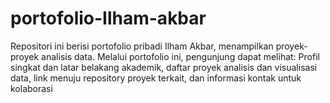 # portofolio-Ilham-akbar
Repositori ini berisi portofolio pribadi Ilham Akbar, menampilkan proyek-proyek analisis data. Melalui portofolio ini, pengunjung dapat melihat:  Profil singkat dan latar belakang akademik, daftar proyek analisis dan visualisasi data,  link menuju repository proyek terkait, dan informasi kontak untuk kolaborasi
